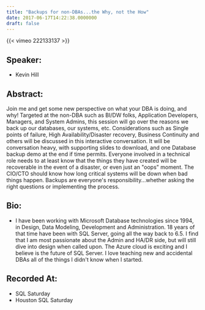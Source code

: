 ```yaml
---
title: "Backups for non-DBAs...the Why, not the How"
date: 2017-06-17T14:22:38.0000000
draft: false
---
```


{{< vimeo 222133137 >}}

## Speaker:

 - Kevin Hill

## Abstract:

<p>Join me and get some new perspective on what your DBA is doing, and why! Targeted at the non-DBA such as BI/DW folks, Application Developers, Managers, and System Admins, this session will go over the reasons we back up our databases, our systems, etc.  Considerations such as Single points of failure, High Availability/Disaster recovery, Business Continuity and others will be discussed in this interactive conversation.   It will be conversation heavy, with supporting slides to download, and one Database backup demo at the end if time permits. Everyone involved in a technical role needs to at least know that the things they have created will be recoverable in the event of a disaster, or even just an "oops" moment.   The CIO/CTO should know how long critical systems will be down when bad things happen.  Backups are everyone's responsibility...whether asking the right questions or implementing the process.</p>

## Bio:

 - <p>I have been working with Microsoft Database technologies since 1994, in Design, Data Modeling, Development and Administration.  18 years of that time have been with SQL Server, going all the way back to 6.5. I find that I am most passionate about the Admin and HA/DR side, but will still dive into design when called upon. The Azure cloud is exciting and I believe is the future of SQL Server.   I love teaching new and accidental DBAs all of the things I didn't know when I started.</p>

## Recorded At:

 - SQL Saturday
 - Houston SQL Saturday

